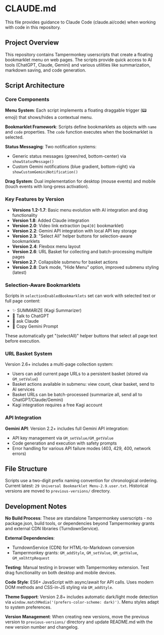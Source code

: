 # CLAUDE.md

This file provides guidance to Claude Code (claude.ai/code) when working with code in this repository.

## Project Overview

This repository contains Tampermonkey userscripts that create a floating bookmarklet menu on web pages. The scripts provide quick access to AI tools (ChatGPT, Claude, Gemini) and various utilities like summarization, markdown saving, and code generation.

## Script Architecture

### Core Components

**Menu System**: Each script implements a floating draggable trigger (📟 emoji) that shows/hides a contextual menu.

**Bookmarklet Framework**: Scripts define bookmarklets as objects with `name` and `code` properties. The `code` function executes when the bookmarklet is selected.

**Status Messaging**: Two notification systems:

- Generic status messages (green/red, bottom-center) via `showStatusMessage()`
- Custom Gemini notifications (blue gradient, bottom-right) via `showCustomGeminiNotification()`

**Drag System**: Dual implementation for desktop (mouse events) and mobile (touch events with long-press activation).

### Key Features by Version

- **Versions 1.2-1.7**: Basic menu evolution with AI integration and drag functionality
- **Version 1.8**: Added Claude integration
- **Version 2.0**: Video link extraction (`mp4[0]` bookmarklet)
- **Version 2.2**: Gemini API integration with local API key storage
- **Version 2.3**: "Select All" helper buttons for selection-aware bookmarklets
- **Version 2.4**: Flexbox menu layout
- **Version 2.6**: URL Basket for collecting and batch-processing multiple pages
- **Version 2.7**: Collapsible submenu for basket actions
- **Version 2.8**: Dark mode, "Hide Menu" option, improved submenu styling (latest)

### Selection-Aware Bookmarklets

Scripts in `selectionEnabledBookmarklets` set can work with selected text or full page content:

- ✨ SUMMARIZE (Kagi Summarizer)
- 💬 Talk to ChatGPT
- 🍊 ask Claude
- 🔷 Copy Gemini Prompt

These automatically get "(selectAll)" helper buttons that select all page text before execution.

### URL Basket System

Version 2.6+ includes a multi-page collection system:

- Users can add current page URLs to a persistent basket (stored via `GM_setValue`)
- Basket actions available in submenu: view count, clear basket, send to AI services
- Basket URLs can be batch-processed (summarize all, send all to ChatGPT/Claude/Gemini)
- Kagi integration requires a free Kagi account

### API Integration

**Gemini API**: Version 2.2+ includes full Gemini API integration:

- API key management via `GM_setValue/GM_getValue`
- Code generation and execution with safety prompts
- Error handling for various API failure modes (403, 429, 400, network errors)

## File Structure

Scripts use a two-digit prefix naming convention for chronological ordering. Current latest: `29 Universal Bookmarklet Menu-2.9.user.txt`. Historical versions are moved to `previous-versions/` directory.

## Development Notes

**No Build Process**: These are standalone Tampermonkey userscripts - no package.json, build tools, or dependencies beyond Tampermonkey grants and external CDN libraries (TurndownService).

**External Dependencies**:

- TurndownService (CDN) for HTML-to-Markdown conversion
- Tampermonkey grants: `GM_addStyle`, `GM_setValue`, `GM_getValue`, `GM_xmlhttpRequest`

**Testing**: Manual testing in browser with Tampermonkey extension. Test drag functionality on both desktop and mobile devices.

**Code Style**: ES6+ JavaScript with async/await for API calls. Uses modern DOM methods and CSS-in-JS styling via `GM_addStyle`.

**Theme Support**: Version 2.8+ includes automatic dark/light mode detection via `window.matchMedia('(prefers-color-scheme: dark)')`. Menu styles adapt to system preferences.

**Version Management**: When creating new versions, move the previous version to `previous-versions/` directory and update README.md with the new version number and changelog.
